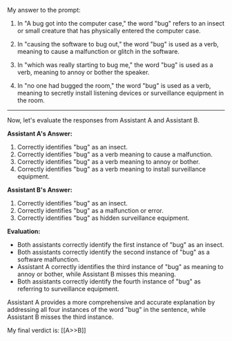 
My answer to the prompt:

1. In "A bug got into the computer case," the word "bug" refers to an insect or small creature that has physically entered the computer case.

2. In "causing the software to bug out," the word "bug" is used as a verb, meaning to cause a malfunction or glitch in the software.

3. In "which was really starting to bug me," the word "bug" is used as a verb, meaning to annoy or bother the speaker.

4. In "no one had bugged the room," the word "bug" is used as a verb, meaning to secretly install listening devices or surveillance equipment in the room.

---

Now, let's evaluate the responses from Assistant A and Assistant B.

**Assistant A's Answer:**
1. Correctly identifies "bug" as an insect.
2. Correctly identifies "bug" as a verb meaning to cause a malfunction.
3. Correctly identifies "bug" as a verb meaning to annoy or bother.
4. Correctly identifies "bug" as a verb meaning to install surveillance equipment.

**Assistant B's Answer:**
1. Correctly identifies "bug" as an insect.
2. Correctly identifies "bug" as a malfunction or error.
3. Correctly identifies "bug" as hidden surveillance equipment.

**Evaluation:**
- Both assistants correctly identify the first instance of "bug" as an insect.
- Both assistants correctly identify the second instance of "bug" as a software malfunction.
- Assistant A correctly identifies the third instance of "bug" as meaning to annoy or bother, while Assistant B misses this meaning.
- Both assistants correctly identify the fourth instance of "bug" as referring to surveillance equipment.

Assistant A provides a more comprehensive and accurate explanation by addressing all four instances of the word "bug" in the sentence, while Assistant B misses the third instance.

My final verdict is: [[A>>B]]